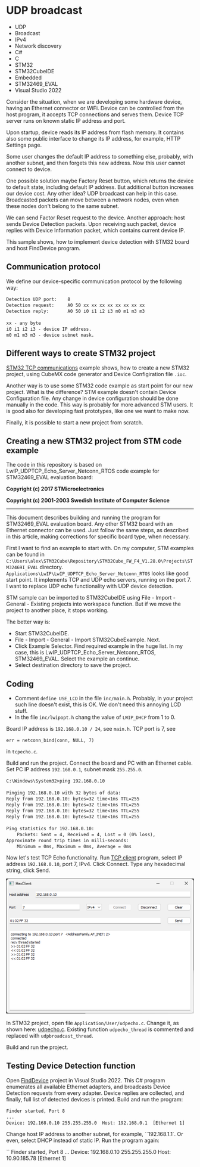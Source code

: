 # UDP broadcast

- UDP
- Broadcast
- IPv4
- Network discovery
- C#
- C
- STM32
- STM32CubeIDE
- Embedded
- STM32469_EVAL
- Visual Studio 2022

Consider the situation, when we are developing some hardware device, having an Ethernet connector or WiFi. Device can be controlled from the host program, it accepts TCP connections and serves them. Device TCP server runs on known static IP address and port.

Upon startup, device reads its IP address from flash memory. It contains also some public interface to change its IP address, for example, HTTP Settings page.

Some user changes the default IP address to something else, probably, with another subnet, and then forgets this new address. Now this user cannot connect to device. 

One possible solution maybe Factory Reset button, which returns the device to default state, including default IP address. But additional button increases our device cost. Any other idea? UDP broadcast can help in this case. Broadcasted packets can move between a network nodes, even when these nodes don't belong to the same subnet.

We can send Factor Reset request to the device. Another approach: host sends Device Detection packets. Upon receiving such packet, device replies with Device Information packet, which contains current device IP. 

This sample shows, how to implement device detection with STM32 board and host FindDevice program.

## Communication protocol

We define our device-specific communication protocol by the following way:

```
Detection UDP port:    8
Detection request:     A0 50 xx xx xx xx xx xx xx xx
Detection reply:       A0 50 i0 i1 i2 i3 m0 m1 m3 m3

xx - any byte
i0 i1 i2 i3 - device IP address.
m0 m1 m3 m3 - device subnet mask.
```

## Different ways to create STM32 project

[STM32 TCP communications](../../../STM32/) example shows, how to create a new STM32 project, using CubeMX code generator and Device Configiration file `.ioc`.

Another way is to use some STM32 code example as start point for our new project. What is the difference? STM example doesn't contain Device Configuration file. Any change in device configuration should be done manually in the code. This way is probably for more advanced STM users. It is good also for developing fast prototypes, like one we want to make now.

Finally, it is possible to start a new project from scratch.

## Creating a new STM32 project from STM code example

The code in this repository is based on LwIP_UDPTCP_Echo_Server_Netconn_RTOS code example for STM32469_EVAL evaluation board:

**Copyright (c) 2017 STMicroelectronics**

**Copyright (c) 2001-2003 Swedish Institute of Computer Science**

---

This document describes building and running the program for STM32469_EVAL evaluation board. Any other STM32 board with an Ethernet connector can be used. Just follow the same steps, as described in this article, making corrections for specific board type, when necessary.

First I want to find an example to start with. On my computer, STM examples can be found in `C:\Users\alex\STM32Cube\Repository\STM32Cube_FW_F4_V1.28.0\Projects\STM32469I_EVAL` directory. `Applications\LwIP\LwIP_UDPTCP_Echo_Server_Netconn_RTOS` looks like good start point. It implements TCP and UDP echo servers, running on the port 7. I want to replace UDP eche functionality with UDP device detection.

STM sample can be imported to STM32CubeIDE using File - Import - General - Existing projects into workspace function. But if we move the project to another place, it stops working.

The better way is: 
- Start STM32CubeIDE.
- File - Import - General - Import STM32CubeExample. Next.
- Click Example Selector. Find required example in the huge list. In my case, this is LwIP_UDPTCP_Echo_Server_Netconn_RTOS, STM32469_EVAL. Select the example an continue.
- Select destination directory to save the project.

## Coding

- Comment `define USE_LCD` in the file `inc/main.h`. Probably, in your project such line doesn't exist, this is OK. We don't need this annoying LCD stuff.
- In the file `inc/lwipopt.h` chang the value of `LWIP_DHCP` from 1 to 0.

Board IP address is `192.168.0.10 / 24`, see `main.h`. TCP port is 7, see 

```
err = netconn_bind(conn, NULL, 7)
``` 

in `tcpecho.c`.

Build and run the project. Connect the board and PC with an Ethernet cable. Set PC IP address `192.168.0.1`, subnet mask `255.255.0`.

```
C:\Windows\System32>ping 192.168.0.10

Pinging 192.168.0.10 with 32 bytes of data:
Reply from 192.168.0.10: bytes=32 time<1ms TTL=255
Reply from 192.168.0.10: bytes=32 time<1ms TTL=255
Reply from 192.168.0.10: bytes=32 time<1ms TTL=255
Reply from 192.168.0.10: bytes=32 time<1ms TTL=255

Ping statistics for 192.168.0.10:
    Packets: Sent = 4, Received = 4, Lost = 0 (0% loss),
Approximate round trip times in milli-seconds:
    Minimum = 0ms, Maximum = 0ms, Average = 0ms
```
Now let's test TCP Echo functionality. Run [TCP client](../../TCP/TcpHexClient/) program, select IP address `192.168.0.10`, port 7, IPv4. Click Connect. Type any hexadecimal string, click Send. 

![TCP client](../../../images/tcp_cl_stm_broadcast.png)


In STM32 project, open file `Application/User/udpecho.c`. Change it, as shown here: [udpecho.c](stm_udp/udpecho.c). Existing function `udpecho_thread` is commented and replaced with `udpbroadcast_thread`.

Build and run the project.

## Testing Device Detection function

Open [FindDevice](FindDevice/) project in Visual Studio 2022. This C# program enumerates all available Ethernet adapters, and broadcasts Device Detection requests from every adapter. Device replies are collected, and finally, full list of detected devices is printed. Build and run the program:

```
Finder started, Port 8
...
Device: 192.168.0.10 255.255.255.0  Host: 192.168.0.1  [Ethernet 1]
```

Change host IP address to another subnet, for example, ``192.168.1.1`. Or even, select DHCP instead of static IP. Run the program again:

``
Finder started, Port 8
...
Device: 192.168.0.10 255.255.255.0  Host: 10.90.185.78  [Ethernet 1]
```
